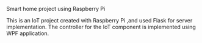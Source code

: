 Smart home project using Raspberry Pi

This is an IoT project created with Raspberry Pi ,and used Flask for server implementation. The controller for the IoT component is implemented using WPF application.
